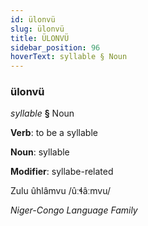 ```yaml
---
id: ülonvü
slug: ülonvü
title: ÜLONVÜ
sidebar_position: 96
hoverText: syllable § Noun
---
```


### ülonvü

*syllable* **§** Noun

**Verb**: to be a syllable

**Noun**: syllable

**Modifier**: syllabe-related

Zulu ûhlâmvu /ûːɬâːmvu/

*Niger-Congo Language Family*